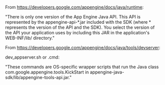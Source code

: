 From https://developers.google.com/appengine/docs/java/runtime:

"There is only one version of the App Engine Java API. This API is
represented by the appengine-api-*.jar included with the SDK (where *
represents the version of the API and the SDK). You select the version
of the API your application uses by including this JAR in the
application's WEB-INF/lib/ directory."


From https://developers.google.com/appengine/docs/java/tools/devserver:

dev_appserver.sh or .cmd:

"These commands are OS-specific wrapper scripts that run the Java
class com.google.appengine.tools.KickStart in
appengine-java-sdk/lib/appengine-tools-api.jar."